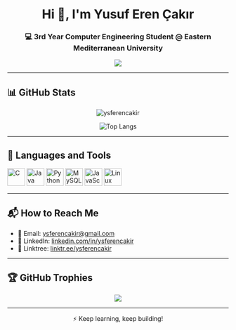 <h1 align="center">Hi 👋, I'm Yusuf Eren Çakır</h1>
<h3 align="center">💻 3rd Year Computer Engineering Student @ Eastern Mediterranean University</h3>

<p align="center">
  <img src="https://readme-typing-svg.herokuapp.com?color=36BCF7&center=true&vCenter=true&lines=Computer+Engineer+in+progress...;Machine+Learning+Enthusiast;Web+Developer+%7C+IoT+Maker;Always+Learning+New+Techs" />
</p>

---

## 📊 GitHub Stats

<p align="center">
  <img src="https://github-readme-stats.vercel.app/api?username=ysferencakir&show_icons=true&theme=tokyonight" alt="ysferencakir" />
</p>

<p align="center">
  <img src="https://github-readme-stats.vercel.app/api/top-langs/?username=ysferencakir&layout=compact&theme=tokyonight" alt="Top Langs" />
</p>

---

## 🧰 Languages and Tools

<p align="left">
  <img src="https://cdn.jsdelivr.net/gh/devicons/devicon/icons/c/c-original.svg" width="40" height="40" alt="C"/>
  <img src="https://cdn.jsdelivr.net/gh/devicons/devicon/icons/java/java-original.svg" width="40" height="40" alt="Java"/>
  <img src="https://cdn.jsdelivr.net/gh/devicons/devicon/icons/python/python-original.svg" width="40" height="40" alt="Python"/>
  <img src="https://cdn.jsdelivr.net/gh/devicons/devicon/icons/mysql/mysql-original-wordmark.svg" width="40" height="40" alt="MySQL"/>
  <img src="https://cdn.jsdelivr.net/gh/devicons/devicon/icons/javascript/javascript-original.svg" width="40" height="40" alt="JavaScript"/>
  <img src="https://cdn.jsdelivr.net/gh/devicons/devicon/icons/linux/linux-original.svg" width="40" height="40" alt="Linux"/>
</p>

---

## 📬 How to Reach Me

- 📧 Email: [ysferencakir@gmail.com](mailto:ysferencakir@gmail.com)
- 💼 LinkedIn: [linkedin.com/in/ysferencakir](https://linkedin.com/in/ysferencakir)
- 🔗 Linktree: [linktr.ee/ysferencakir](https://linktr.ee/ysferencakir)

---

## 🏆 GitHub Trophies

<p align="center">
  <img src="https://github-profile-trophy.vercel.app/?username=ysferencakir&theme=monokai" />
</p>

---

<p align="center">
  ⚡ Keep learning, keep building!
</p>
